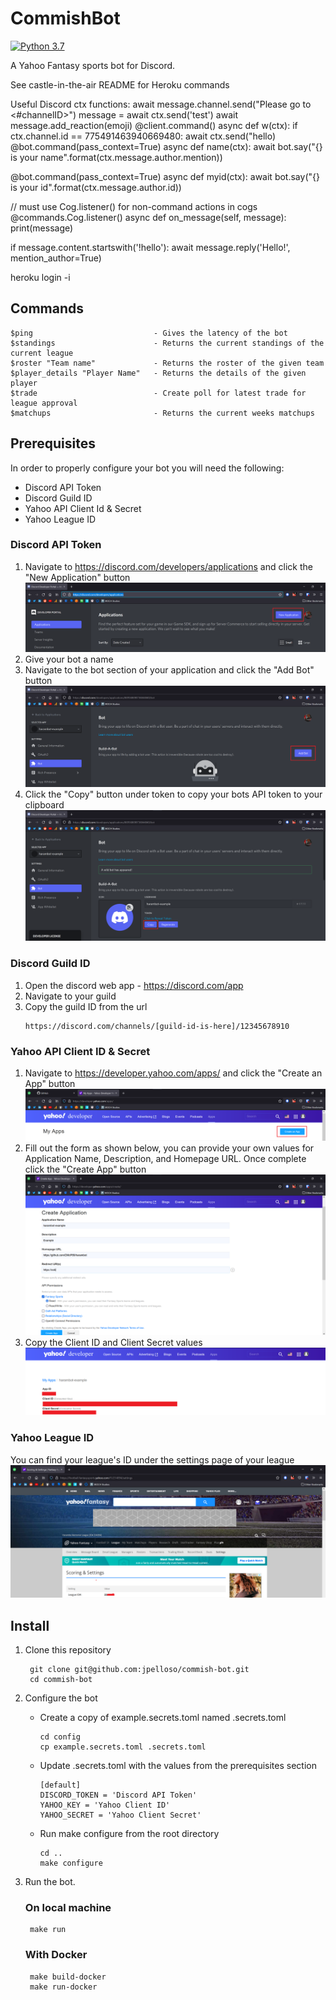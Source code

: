 # CommishBot
[![Python 3.7](https://img.shields.io/badge/python-3.7-blue.svg)](https://www.python.org/downloads/release/python-360/)

A Yahoo Fantasy sports bot for Discord.

See castle-in-the-air README for Heroku commands

Useful Discord ctx functions:
await message.channel.send("Please go to <#channelID>")
message = await ctx.send('test')
await message.add_reaction(emoji)
@client.command()
async def w(ctx):
    if ctx.channel.id == 775491463940669480:
        await ctx.send("hello)
@bot.command(pass_context=True)
async def name(ctx):
    await bot.say("{} is your name".format(ctx.message.author.mention))

@bot.command(pass_context=True)
async def myid(ctx):
    await bot.say("{} is your id".format(ctx.message.author.id))

// must use Cog.listener() for non-command actions in cogs
@commands.Cog.listener()
    async def on_message(self, message):
        print(message)

if message.content.startswith('!hello'):
            await message.reply('Hello!', mention_author=True)

heroku login -i

## Commands
    $ping                           - Gives the latency of the bot
    $standings                      - Returns the current standings of the current league
    $roster "Team name"             - Returns the roster of the given team
    $player_details "Player Name"   - Returns the details of the given player
    $trade                          - Create poll for latest trade for league approval
    $matchups                       - Returns the current weeks matchups

## Prerequisites

In order to properly configure your bot you will need the following:

* Discord API Token
* Discord Guild ID
* Yahoo API Client Id & Secret
* Yahoo League ID

### Discord API Token

1. Navigate to https://discord.com/developers/applications and click the "New Application" button
   ![discord-new-application](/assets/discord-new-application.png)
2. Give your bot a name
3. Navigate to the bot section of your application and click the "Add Bot" button
   ![discord-add-bot](/assets/discord-add-bot.png)
4. Click the "Copy" button under token to copy your bots API token to your clipboard
   ![discord-copy-token](/assets/discord-copy-token.png)

### Discord Guild ID
1. Open the discord web app  - https://discord.com/app
2. Navigate to your guild
3. Copy the guild ID from the url
   ```
   https://discord.com/channels/[guild-id-is-here]/12345678910
   ```

### Yahoo API Client ID & Secret

1. Navigate to https://developer.yahoo.com/apps/ and click the "Create an App" button
   ![yahoo-create-app](/assets/yahoo-create-app.png)
2. Fill out the form as shown below, you can provide your own values for Application Name,  Description, and Homepage URL. Once complete click the "Create App" button
   ![yahoo-app-details](/assets/yahoo-app-details.png)
3. Copy the Client ID and Client Secret values
   ![yahoo-app-secrets](/assets/yahoo-app-secrets.png)

### Yahoo League ID

You can find your league's ID under the settings page of your league
![yahoo-league-id](/assets/yahoo-league-id.png)

## Install

1. Clone this repository

        git clone git@github.com:jpelloso/commish-bot.git
        cd commish-bot

2. Configure the bot

   * Create a copy of example.secrets.toml named .secrets.toml
      ```
      cd config
      cp example.secrets.toml .secrets.toml
      ```
   * Update .secrets.toml with the values from the prerequisites section
      ```
      [default]
      DISCORD_TOKEN = 'Discord API Token'
      YAHOO_KEY = 'Yahoo Client ID'
      YAHOO_SECRET = 'Yahoo Client Secret'
      ```
   * Run make configure from the root directory
      ```
      cd ..
      make configure
      ```

3. Run the bot.

    ### On local machine
        make run
    ### With Docker
        make build-docker
        make run-docker